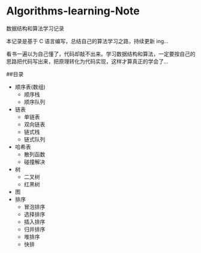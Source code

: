 # Algorithms-learning-Note
数据结构和算法学习记录

本记录是基于 C 语言编写，总结自己的算法学习之路，持续更新 ing...

看书一遍以为自己懂了，代码却敲不出来。学习数据结构和算法，一定要按自己的思路把代码写出来，把原理转化为代码实现，这样才算真正的学会了...

##目录
* 顺序表(数组)
    * 顺序栈 
    * 顺序队列 
* 链表
    * 单链表  
    * 双向链表  
    * 链式栈  
    * 链式队列  
* 哈希表
    * 散列函数
    * 碰撞解决
* 树  
    * 二叉树
    * 红黑树
* 图  
* 排序
    * 冒泡排序
    * 选择排序
    * 插入排序
    * 归并排序
    * 堆排序
    * 快排

